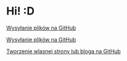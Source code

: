 



# Hi! :D


[Wysyłanie plików na GitHub](https://github.com/tele1/teleBlog/tree/master/Pages/upload.na.gihub.md)

[Wysyłanie plików na GitHub](Pages/Upload.na.gihub.md)


[Tworzenie wlasnej strony lub bloga na GitHub](Pages/Wlasna.strona.na.GitHub.md)
